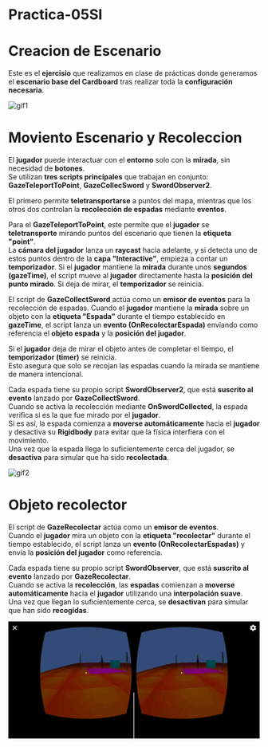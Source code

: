 # Practica-05SI

# Creacion de Escenario
Este es el **ejercisio** que realizamos en clase de prácticas donde generamos el **escenario base del Cardboard** tras realizar toda la **configuración necesaria**.

![gif1](./videos_escenarios/escenario1.gif)

# Moviento Escenario y Recoleccion

El **jugador** puede interactuar con el **entorno** solo con la **mirada**, sin necesidad de **botones**.  
Se utilizan **tres scripts principales** que trabajan en conjunto: **GazeTeleportToPoint**, **GazeCollecSword** y **SwordObserver2**.

El primero permite **teletransportarse** a puntos del mapa, mientras que los otros dos controlan la **recolección de espadas** mediante **eventos**.

Para el **GazeTeleportToPoint**, este permite que el **jugador** se **teletransporte** mirando puntos del escenario que tienen la **etiqueta "point"**.  
La **cámara del jugador** lanza un **raycast** hacia adelante, y si detecta uno de estos puntos dentro de la **capa "Interactive"**, empieza a contar un **temporizador**.  Si el **jugador** mantiene la **mirada** durante unos **segundos (gazeTime)**, el script mueve al **jugador** directamente hasta la **posición del punto mirado**. Si deja de mirar, el **temporizador** se reinicia.

El script de **GazeCollectSword** actúa como un **emisor de eventos** para la recolección de espadas.  Cuando el **jugador** mantiene la **mirada** sobre un objeto con la **etiqueta "Espada"** durante el tiempo establecido en **gazeTime**, el script lanza un **evento (OnRecolectarEspada)** enviando como referencia el **objeto espada** y la **posición del jugador**.  

Si el **jugador** deja de mirar el objeto antes de completar el tiempo, el **temporizador (timer)** se reinicia.  
Esto asegura que solo se recojan las espadas cuando la mirada se mantiene de manera intencional.

Cada espada tiene su propio script **SwordObserver2**, que está **suscrito al evento** lanzado por **GazeCollectSword**.  
Cuando se activa la recolección mediante **OnSwordCollected**, la espada verifica si es la que fue mirado por el **jugador**.  
Si es así, la espada comienza a **moverse automáticamente** hacia el **jugador**  y desactiva su **Rigidbody** para evitar que la física interfiera con el movimiento.  
Una vez que la espada llega lo suficientemente cerca del jugador, se **desactiva** para simular que ha sido **recolectada**.

![gif2](./videos_escenarios/esceanrio2.gif)

# Objeto recolector
El script de **GazeRecolectar** actúa como un **emisor de eventos**.  
Cuando el **jugador** mira un objeto con la **etiqueta "recolectar"** durante el tiempo establecido, el script lanza un **evento (OnRecolectarEspadas)** y envía la **posición del jugador** como referencia.

Cada espada tiene su propio script **SwordObserver**, que está **suscrito al evento** lanzado por **GazeRecolectar**.  
Cuando se activa la **recolección**, las **espadas** comienzan a **moverse automáticamente** hacia el **jugador** utilizando una **interpolación suave**.  
Una vez que llegan lo suficientemente cerca, se **desactivan** para simular que han sido **recogidas**.

![gif1](./videos_escenarios/escenario3.gif)



